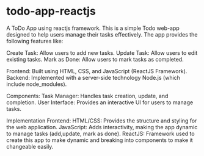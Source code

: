 # todo-app-reactjs
A ToDo App using reactjs framework.
This is a simple Todo web-app designed to help users manage their tasks effectively. The app provides the following features like:

Create Task: Allow users to add new tasks.
Update Task: Allow users to edit existing tasks.
Mark as Done: Allow users to mark tasks as completed.

Frontend: Built using HTML, CSS, and JavaScript (ReactJS Framework).
Backend: Implemented with a server-side technology Node.js (which include node_modules).

Components:
Task Manager: Handles task creation, update, and completion.
User Interface: Provides an interactive UI for users to manage tasks.

Implementation Frontend:
HTML/CSS: Provides the structure and styling for the web application.
JavaScript: Adds interactivity, making the app dynamic to manage tasks (add,update, mark as done).
ReactJS: Framework used to create this app to make dynamic and breaking into components to make it changeable easily.
